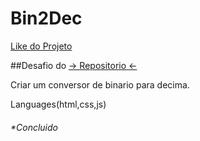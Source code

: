 # Bin2Dec

<a href="https://isaque-claudino-dos-santos.github.io/Bin2Dec/">Like do Projeto</a>

##Desafio do <a href="https://github.com/florinpop17/app-ideas/blob/master/Projects/1-Beginner/Bin2Dec-App.md">-> Repositorio <-</a>
  
  Criar um conversor de binario para decima.
  
  Languages(html,css,js)

  
  
  
  
  
  ###### *Concluido
